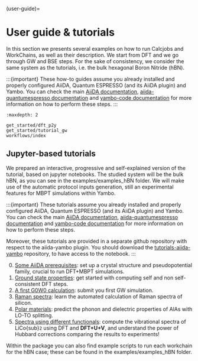(user-guide)=

# User guide & tutorials

In this section we presents several examples on how to run Calcjobs and WorkChains, as well as their description. 
We start from DFT and we go through GW and BSE steps.
For the sake of consistency, we consider the same system as the tutorials, i.e. the bulk hexagonal
Boron Nitride (hBN).

:::{important}
These how-to guides assume you already installed and properly configured AiiDA, Quantum ESPRESSO (and its AiiDA plugin) and Yambo. 
You can check the main [AiiDA documentation](http://aiida-core.readthedocs.io/en/latest/index.html), 
[aiida-quantumespresso documentation](https://aiida-quantumespresso.readthedocs.io/en/latest/)
and [yambo-code documentation](https://www.yambo-code.eu) for more information on how to perform these steps.
:::


```{toctree}
:maxdepth: 2

get_started/dft_p2y
get_started/tutorial_gw
workflows/index
```

## Jupyter-based tutorials

We prepared an interactive, progressive and self-explained version of the tutorial, based on jupyter 
notebooks. The studied system will be the bulk hBN, as you can see in the examples/examples_hBN folder. We will make use of the automatic protocol inputs generation, still an experimental features for MBPT simulations within Yambo.

:::{important}
These tutorials assume you already installed and properly configured AiiDA, Quantum ESPRESSO (and its AiiDA plugin) and Yambo. 
You can check the main [AiiDA documentation](http://aiida-core.readthedocs.io/en/latest/index.html), 
[aiida-quantumespresso documentation](https://aiida-quantumespresso.readthedocs.io/en/latest/)
and [yambo-code documentation](https://www.yambo-code.eu) for more information on how to perform these steps.

Moreover, these tutorials are provided in a separate github repository with respect to the aiida-yambo plugin. 
You should download the [tutorials-aiida-yambo](https://github.com/mikibonacci/tutorials-aiida-yambo) repository, to have access to the notebook.
:::

0. [Some AiiDA prerequisites](https://github.com/mikibonacci/tutorials-aiida-yambo/blob/main/tutorial_hBN/01_structure_and_pseudos.ipynb): set up a crystal structure and pseudopotential family, crucial to run DFT+MBPT simulations.
1. [Ground state properties](https://github.com/mikibonacci/tutorials-aiida-yambo/blob/main/tutorial_hBN/02_QE_starting_point.ipynb): get started with computing self and non self-consistent DFT steps.
2. [A first G0W0 calculation](): submit you first GW simulation.
3. [Raman spectra](): learn the automated calculation of Raman spectra of silicon.
4. [Polar materials](): predict the phonon and dielectric properties of AlAs with LO-TO splitting.
5. [Spectra using different functionals](): compute the vibrational spectra of LiCo{sub}`2` using DFT and __DFT+U+V__, and understand the power of Hubbard corrections comparing the results to experiments!

Within the package you can also find example scripts to run each workchain for the hBN case;
these can be found in the examples/examples_hBN folder.